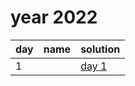 # year 2022

| day | name | solution |
| --- | --- | --- |
|  1 | **[](https://adventofcode.com/2022/day/1)** | [day  1](/aoc/src/bin/aoc2022/aoc2022_01.rs) |